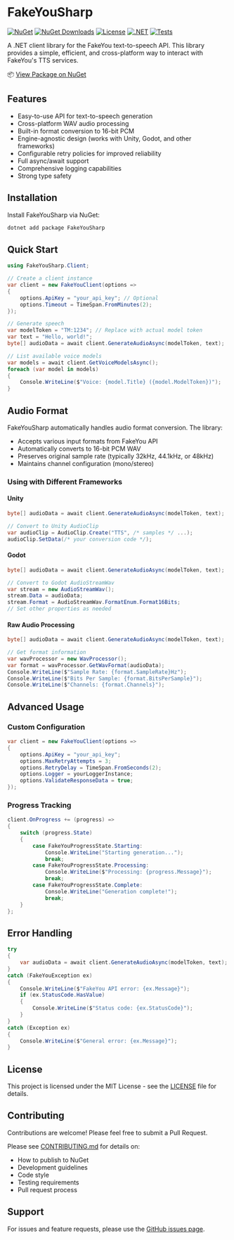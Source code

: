 # FakeYouSharp
[![NuGet](https://img.shields.io/nuget/v/FakeYouSharp.svg)](https://www.nuget.org/packages/FakeYouSharp)
[![NuGet Downloads](https://img.shields.io/nuget/dt/FakeYouSharp.svg)](https://www.nuget.org/packages/FakeYouSharp)
[![License](https://img.shields.io/github/license/SpongeEngine/FakeYouSharp)](LICENSE)
[![.NET](https://img.shields.io/badge/.NET-6.0%20%7C%207.0%20%7C%208.0%2B-512BD4)](https://dotnet.microsoft.com/download)
[![Tests](https://github.com/SpongeEngine/FakeYouSharp/actions/workflows/test.yml/badge.svg)](https://github.com/SpongeEngine/FakeYouSharp/actions/workflows/test.yml)

A .NET client library for the FakeYou text-to-speech API. This library provides a simple, efficient, and cross-platform way to interact with FakeYou's TTS services.

📦 [View Package on NuGet](https://www.nuget.org/packages/FakeYouSharp)

## Features
- Easy-to-use API for text-to-speech generation
- Cross-platform WAV audio processing
- Built-in format conversion to 16-bit PCM
- Engine-agnostic design (works with Unity, Godot, and other frameworks)
- Configurable retry policies for improved reliability
- Full async/await support
- Comprehensive logging capabilities
- Strong type safety

## Installation
Install FakeYouSharp via NuGet:
```bash
dotnet add package FakeYouSharp
```

## Quick Start
```csharp
using FakeYouSharp.Client;

// Create a client instance
var client = new FakeYouClient(options =>
{
    options.ApiKey = "your_api_key"; // Optional
    options.Timeout = TimeSpan.FromMinutes(2);
});

// Generate speech
var modelToken = "TM:1234"; // Replace with actual model token
var text = "Hello, world!";
byte[] audioData = await client.GenerateAudioAsync(modelToken, text);

// List available voice models
var models = await client.GetVoiceModelsAsync();
foreach (var model in models)
{
    Console.WriteLine($"Voice: {model.Title} ({model.ModelToken})");
}
```

## Audio Format
FakeYouSharp automatically handles audio format conversion. The library:
- Accepts various input formats from FakeYou API
- Automatically converts to 16-bit PCM WAV
- Preserves original sample rate (typically 32kHz, 44.1kHz, or 48kHz)
- Maintains channel configuration (mono/stereo)

### Using with Different Frameworks

#### Unity
```csharp
byte[] audioData = await client.GenerateAudioAsync(modelToken, text);

// Convert to Unity AudioClip
var audioClip = AudioClip.Create("TTS", /* samples */ ...);
audioClip.SetData(/* your conversion code */);
```

#### Godot
```csharp
byte[] audioData = await client.GenerateAudioAsync(modelToken, text);

// Convert to Godot AudioStreamWav
var stream = new AudioStreamWav();
stream.Data = audioData;
stream.Format = AudioStreamWav.FormatEnum.Format16Bits;
// Set other properties as needed
```

#### Raw Audio Processing
```csharp
byte[] audioData = await client.GenerateAudioAsync(modelToken, text);

// Get format information
var wavProcessor = new WavProcessor();
var format = wavProcessor.GetWavFormat(audioData);
Console.WriteLine($"Sample Rate: {format.SampleRate}Hz");
Console.WriteLine($"Bits Per Sample: {format.BitsPerSample}");
Console.WriteLine($"Channels: {format.Channels}");
```

## Advanced Usage

### Custom Configuration
```csharp
var client = new FakeYouClient(options =>
{
    options.ApiKey = "your_api_key";
    options.MaxRetryAttempts = 3;
    options.RetryDelay = TimeSpan.FromSeconds(2);
    options.Logger = yourLoggerInstance;
    options.ValidateResponseData = true;
});
```

### Progress Tracking
```csharp
client.OnProgress += (progress) =>
{
    switch (progress.State)
    {
        case FakeYouProgressState.Starting:
            Console.WriteLine("Starting generation...");
            break;
        case FakeYouProgressState.Processing:
            Console.WriteLine($"Processing: {progress.Message}");
            break;
        case FakeYouProgressState.Complete:
            Console.WriteLine("Generation complete!");
            break;
    }
};
```

## Error Handling
```csharp
try
{
    var audioData = await client.GenerateAudioAsync(modelToken, text);
}
catch (FakeYouException ex)
{
    Console.WriteLine($"FakeYou API error: {ex.Message}");
    if (ex.StatusCode.HasValue)
    {
        Console.WriteLine($"Status code: {ex.StatusCode}");
    }
}
catch (Exception ex)
{
    Console.WriteLine($"General error: {ex.Message}");
}
```

## License
This project is licensed under the MIT License - see the [LICENSE](LICENSE) file for details.

## Contributing
Contributions are welcome! Please feel free to submit a Pull Request.

Please see [CONTRIBUTING.md](CONTRIBUTING.md) for details on:
- How to publish to NuGet
- Development guidelines
- Code style
- Testing requirements
- Pull request process

## Support
For issues and feature requests, please use the [GitHub issues page](https://github.com/SpongeEngine/FakeYouSharp/issues).
